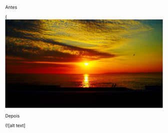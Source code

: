 Antes

(![alt text](https://github.com/DieterErbe/Trabalho-Douglas/blob/master/Imagens/sol.jpg)

Depois

(![alt text]

